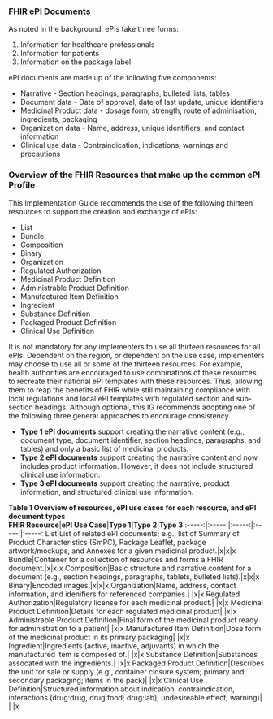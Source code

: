 ### FHIR ePI Documents 
As noted in the background, ePIs take three forms:
1. Information for healthcare professionals
2. Information for patients
3. Information on the package label

ePI documents are made up of the following five components: 
- Narrative - Section headings, paragraphs, bulleted lists, tables
- Document data - Date of approval, date of last update, unique identifiers
- Medicinal Product data - dosage form, strength, route of adminisation, ingredients, packaging
- Organization data - Name, address, unique identifiers, and contact information
- Clinical use data - Contraindication, indications, warnings and precautions  

### Overview of the FHIR Resources that make up the common ePI Profile 
This Implementation Guide recommends the use of the following thirteen resources to support the creation and exchange of ePIs:
- List
- Bundle
- Composition
- Binary
- Organization
- Regulated Authorization
- Medicinal Product Definition
- Administrable Product Definition
- Manufactured Item Definition
- Ingredient
- Substance Definition
- Packaged Product Definition
- Clinical Use Definition  

It is not mandatory for any implementers to use all thirteen resources for all ePIs. Dependent on the region, or dependent on the use case, implementers may choose to use all or some of the thirteen resources. For example, health authorities are encouraged to use combinations of these resources to recreate their national ePI templates with these resources. Thus, allowing them to reap the benefits of FHIR while still maintaining compliance with local regulations and local ePI templates with regulated section and sub-section headings. Although optional, this IG recommends adopting one of the following three general approaches to encourage consistency.
- **Type 1 ePI documents** support creating the narrative content (e.g., document type, document identifier, section headings, paragraphs, and tables) and only a basic list of medicinal products.
- **Type 2 ePI documents** support creating the narrative content and now includes product information. However, it does not include structured clinical use information. 
- **Type 3 ePI documents** support creating the narrative, product information, and structured clinical use information.  

**Table 1 Overview of resources, ePI use cases for each resource, and ePI document types**     
**FHIR Resource**|**ePI Use Case**|**Type 1**|**Type 2**|**Type 3**
:-----:|:-----:|:-----:|:-----:|:-----:
List|List of related ePI documents; e.g., list of Summary of Product Characteristics (SmPC), Package Leaflet, package artwork/mockups, and Annexes for a given medicinal product.|x|x|x
Bundle|Container for a collection of resources and forms a FHIR document.|x|x|x
Composition|Basic structure and narrative content for a document (e.g., section headings, paragraphs, tablets, bulleted lists).|x|x|x
Binary|Encoded images.|x|x|x
Organization|Name, address, contact information, and idenifiers for referenced companies.| |x|x
Regulated Authorization|Regulatory license for each medicinal product.| |x|x
Medicinal Product Definition|Details for each regulated medicinal product| |x|x
Administrable Product Definition|Final form of the medicinal product ready for administration to a patient| |x|x
Manufactured Item Definition|Dose form of the medicinal product in its primary packaging| |x|x
Ingredient|Ingredients (active, inactive, adjuvants) in which the manufactured item is composed of.| |x|x
Substance Definition|Substances assocated with the ingredients.| |x|x
Packaged Product Definition|Describes the unit for sale or supply (e.g., container closure system; primary and secondary packaging; items in the pack)| |x|x
Clinical Use Definition|Structured information about indication, contraindication, interactions (drug:drug, drug:food; drug:lab); undesireable effect; warning)| | |x  
